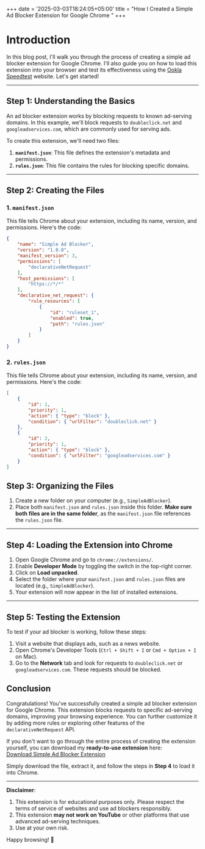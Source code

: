 +++
date = '2025-03-03T18:24:05+05:00'
title = "How I Created a Simple Ad Blocker Extension for Google Chrome "
+++


# Introduction

In this blog post, I'll walk you through the process of creating a simple ad blocker extension for Google Chrome. I'll also guide you on how to load this extension into your browser and test its effectiveness using the [Ookla Speedtest](https://www.speedtest.net/) website. Let's get started!

---

## Step 1: Understanding the Basics

An ad blocker extension works by blocking requests to known ad-serving domains. In this example, we'll block requests to `doubleclick.net` and `googleadservices.com`, which are commonly used for serving ads.

To create this extension, we'll need two files:
1. **`manifest.json`**: This file defines the extension's metadata and permissions.
2. **`rules.json`**: This file contains the rules for blocking specific domains.

---

## Step 2: Creating the Files

### 1. `manifest.json`
This file tells Chrome about your extension, including its name, version, and permissions. Here's the code:

```json
{
    "name": "Simple Ad Blocker",
    "version": "1.0.0",
    "manifest_version": 3,
    "permissions": [
        "declarativeNetRequest"
    ],
    "host_permissions": [
        "https://*/*"
    ],
    "declarative_net_request": {
        "rule_resources": [
            {
                "id": "ruleset_1",
                "enabled": true,
                "path": "rules.json"
            }
        ]
    }
}

```

### 2. `rules.json`
This file tells Chrome about your extension, including its name, version, and permissions. Here's the code:

```json
[
    {
        "id": 1,
        "priority": 1,
        "action": { "type": "block" },
        "condition": { "urlFilter": "doubleclick.net" }
    },
    {
        "id": 2,
        "priority": 1,
        "action": { "type": "block" },
        "condition": { "urlFilter": "googleadservices.com" }
    }
]


```

## Step 3: Organizing the Files

1. Create a new folder on your computer (e.g., `SimpleAdBlocker`).
2. Place both `manifest.json` and `rules.json` inside this folder. **Make sure both files are in the same folder**, as the `manifest.json` file references the `rules.json` file.

---

## Step 4: Loading the Extension into Chrome

1. Open Google Chrome and go to `chrome://extensions/`.
2. Enable **Developer Mode** by toggling the switch in the top-right corner.
3. Click on **Load unpacked**.
4. Select the folder where your `manifest.json` and `rules.json` files are located (e.g., `SimpleAdBlocker`).
5. Your extension will now appear in the list of installed extensions.

---

## Step 5: Testing the Extension

To test if your ad blocker is working, follow these steps:

1. Visit a website that displays ads, such as a news website.
2. Open Chrome's Developer Tools (`Ctrl + Shift + I` or `Cmd + Option + I` on Mac).
3. Go to the **Network** tab and look for requests to `doubleclick.net` or `googleadservices.com`. These requests should be blocked.

## Conclusion

Congratulations! You've successfully created a simple ad blocker extension for Google Chrome. This extension blocks requests to specific ad-serving domains, improving your browsing experience. You can further customize it by adding more rules or exploring other features of the `declarativeNetRequest` API.

If you don't want to go through the entire process of creating the extension yourself, you can download my **ready-to-use extension** here:  
[Download Simple Ad Blocker Extension](https://drive.google.com/drive/folders/0By53oibND7d4flJqSTI2ZUJWcVJ1T01QYUR2aHZCdDU3aXQ4aWdjSEx3aHUwVTBhaTQ1SE0?resourcekey=0-odU4UHzJvTA0eqthlXHLtQ&usp=drive_link)

Simply download the file, extract it, and follow the steps in **Step 4** to load it into Chrome.

---

**Disclaimer**:  
1. This extension is for educational purposes only. Please respect the terms of service of websites and use ad blockers responsibly.  
2. This extension **may not work on YouTube** or other platforms that use advanced ad-serving techniques.  
3. Use at your own risk.  

Happy browsing! 🚀

